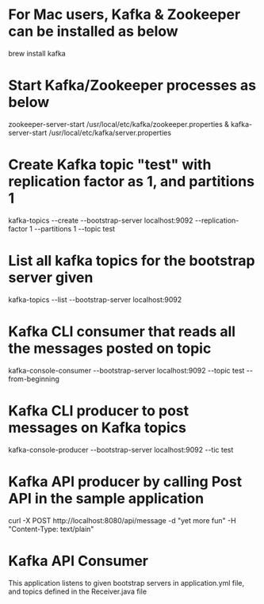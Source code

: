 # For Mac users, Kafka & Zookeeper can be installed as below
brew install kafka

# Start Kafka/Zookeeper processes as below
zookeeper-server-start /usr/local/etc/kafka/zookeeper.properties & kafka-server-start /usr/local/etc/kafka/server.properties

# Create Kafka topic "test" with replication factor as 1, and partitions 1
kafka-topics --create --bootstrap-server localhost:9092 --replication-factor 1 --partitions 1 --topic test

# List all kafka topics for the bootstrap server given
kafka-topics --list --bootstrap-server localhost:9092

# Kafka CLI consumer that reads all the messages posted on topic
kafka-console-consumer --bootstrap-server localhost:9092 --topic test --from-beginning

# Kafka CLI producer to post messages on Kafka topics
kafka-console-producer --bootstrap-server localhost:9092 --tic test

# Kafka API producer by calling Post API in the sample application
curl -X POST http://localhost:8080/api/message -d "yet more fun" -H "Content-Type: text/plain"

# Kafka API Consumer
This application listens to given bootstrap servers in application.yml file, and topics defined in the Receiver.java file
